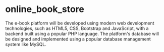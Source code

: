 # online_book_store
The e-book platform will be developed using modern web development technologies, such as HTML5, CSS, Bootstrap and JavaScript, with a backend built using a popular PHP language. The platform's database will be designed and implemented using a popular database management system like MySQL.
